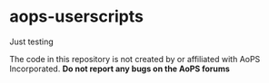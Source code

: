 # aops-userscripts
Just testing

The code in this repository is not created by or affiliated with AoPS Incorporated.
**Do not report any bugs on the AoPS forums**
